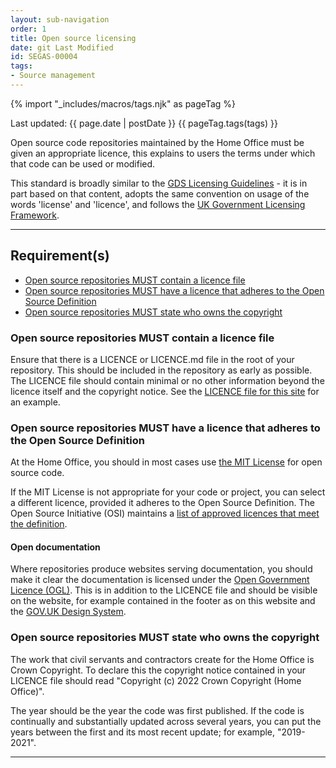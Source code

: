 ```yaml
---
layout: sub-navigation
order: 1
title: Open source licensing
date: git Last Modified
id: SEGAS-00004
tags:
- Source management
---
```


{% import "_includes/macros/tags.njk" as pageTag %}

Last updated: {{ page.date | postDate }}
{{ pageTag.tags(tags)  }}

Open source code repositories maintained by the Home Office must be given an appropriate licence, this explains to users the terms under which that code can be used or modified.

This standard is broadly similar to the [GDS Licensing Guidelines](https://gds-way.cloudapps.digital/manuals/licensing.html#licensing) - it is in part based on that content, adopts the same convention on usage of the words 'license' and 'licence', and follows the [UK Government Licensing Framework](https://www.nationalarchives.gov.uk/information-management/re-using-public-sector-information/uk-government-licensing-framework/).

---

## Requirement(s)

- [Open source repositories MUST contain a licence file](#open-source-repositories-must-contain-a-licence-file)
- [Open source repositories MUST have a licence that adheres to the Open Source Definition](#open-source-repositories-must-have-a-licence-that-adheres-to-the-open-source-definition)
- [Open source repositories MUST state who owns the copyright](#open-source-repositories-must-state-who-owns-the-copyright)

### Open source repositories MUST contain a licence file

Ensure that there is a LICENCE or LICENCE.md file in the root of your repository. This should be included in the repository as early as possible. The LICENCE file should contain minimal or no other information beyond the licence itself and the copyright notice. See the [LICENCE file for this site](https://github.com/HO-CTO/engineering-guidance-and-standards/blob/main/LICENCE) for an example.

### Open source repositories MUST have a licence that adheres to the Open Source Definition

At the Home Office, you should in most cases use [the MIT License](https://opensource.org/license/mit/) for open source code.

If the MIT License is not appropriate for your code or project, you can select a different licence, provided it adheres to the Open Source Definition. The Open Source Initiative (OSI) maintains a [list of approved licences that meet the definition](https://opensource.org/licenses/).

#### Open documentation

Where repositories produce websites serving documentation, you should make it clear the documentation is licensed under the [Open Government Licence (OGL)](https://www.nationalarchives.gov.uk/doc/open-government-licence/version/3/). This is in addition to the LICENCE file and should be visible on the website, for example contained in the footer as on this website and the [GOV.UK Design System](https://design-system.service.gov.uk/components/footer/).

### Open source repositories MUST state who owns the copyright

The work that civil servants and contractors create for the Home Office is Crown Copyright. To declare this the copyright notice contained in your LICENCE file should read "Copyright (c) 2022 Crown Copyright (Home Office)".

The year should be the year the code was first published. If the code is continually and substantially updated across several years, you can put the years between the first and its most recent update; for example, "2019-2021".

---
